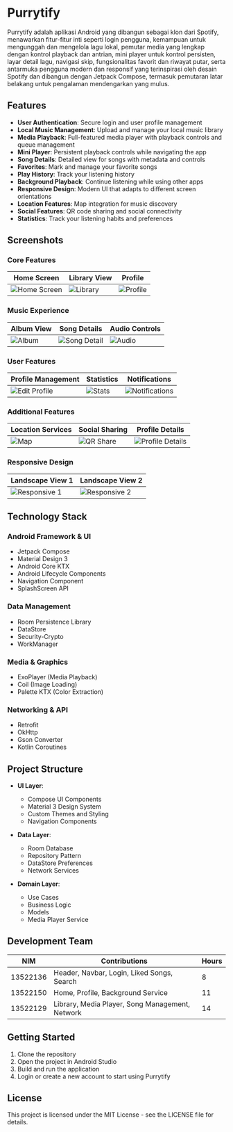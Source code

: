# Purrytify

Purrytify adalah aplikasi Android yang dibangun sebagai klon dari Spotify, menawarkan fitur-fitur inti seperti login pengguna, kemampuan untuk mengunggah dan mengelola lagu lokal, pemutar media yang lengkap dengan kontrol playback dan antrian, mini player untuk kontrol persisten, layar detail lagu, navigasi skip, fungsionalitas favorit dan riwayat putar, serta antarmuka pengguna modern dan responsif yang terinspirasi oleh desain Spotify dan dibangun dengan Jetpack Compose, termasuk pemutaran latar belakang untuk pengalaman mendengarkan yang mulus.

## Features

- **User Authentication**: Secure login and user profile management
- **Local Music Management**: Upload and manage your local music library
- **Media Playback**: Full-featured media player with playback controls and queue management
- **Mini Player**: Persistent playback controls while navigating the app
- **Song Details**: Detailed view for songs with metadata and controls
- **Favorites**: Mark and manage your favorite songs
- **Play History**: Track your listening history
- **Background Playback**: Continue listening while using other apps
- **Responsive Design**: Modern UI that adapts to different screen orientations
- **Location Features**: Map integration for music discovery
- **Social Features**: QR code sharing and social connectivity
- **Statistics**: Track your listening habits and preferences

## Screenshots

### Core Features

| Home Screen | Library View | Profile |
|-------------|--------------|----------|
| ![Home Screen](screenshots/milestone2/home1.jpg) | ![Library](screenshots/milestone2/library.jpg) | ![Profile](screenshots/milestone2/profile1.jpg) |

### Music Experience

| Album View | Song Details | Audio Controls |
|------------|--------------|----------------|
| ![Album](screenshots/milestone2/album3.jpg) | ![Song Detail](screenshots/milestone2/online_song_detail1.jpg) | ![Audio](screenshots/milestone2/audio_routing.jpg) |

### User Features

| Profile Management | Statistics | Notifications |
|-------------------|------------|---------------|
| ![Edit Profile](screenshots/milestone2/edit_profile.jpg) | ![Stats](screenshots/milestone2/stats.jpg) | ![Notifications](screenshots/milestone2/notification.jpg) |

### Additional Features

| Location Services | Social Sharing | Profile Details |
|------------------|----------------|-----------------|
| ![Map](screenshots/milestone2/map.jpg) | ![QR Share](screenshots/milestone2/qr_share.jpg) | ![Profile Details](screenshots/milestone2/profile2.jpg) |

### Responsive Design

| Landscape View 1 | Landscape View 2 |
|-----------------|-----------------|
| ![Responsive 1](screenshots/milestone2/responsive1.jpg) | ![Responsive 2](screenshots/milestone2/responsive2.jpg) |

## Technology Stack

### Android Framework & UI
- Jetpack Compose
- Material Design 3
- Android Core KTX
- Android Lifecycle Components
- Navigation Component
- SplashScreen API

### Data Management
- Room Persistence Library
- DataStore
- Security-Crypto
- WorkManager

### Media & Graphics
- ExoPlayer (Media Playback)
- Coil (Image Loading)
- Palette KTX (Color Extraction)

### Networking & API
- Retrofit
- OkHttp
- Gson Converter
- Kotlin Coroutines

## Project Structure

- **UI Layer**:
  - Compose UI Components
  - Material 3 Design System
  - Custom Themes and Styling
  - Navigation Components

- **Data Layer**:
  - Room Database
  - Repository Pattern
  - DataStore Preferences
  - Network Services

- **Domain Layer**:
  - Use Cases
  - Business Logic
  - Models
  - Media Player Service

## Development Team

| NIM      | Contributions                                     | Hours |
|----------|--------------------------------------------------|-------|
| 13522136 | Header, Navbar, Login, Liked Songs, Search       | 8     |
| 13522150 | Home, Profile, Background Service                | 11    |
| 13522129 | Library, Media Player, Song Management, Network  | 14    |

## Getting Started

1. Clone the repository
2. Open the project in Android Studio
3. Build and run the application
4. Login or create a new account to start using Purrytify

## License

This project is licensed under the MIT License - see the LICENSE file for details.




